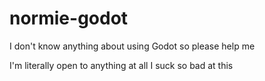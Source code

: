 # normie-godot
I don't know anything about using Godot so please help me

I'm literally open to anything at all I suck so bad at this

